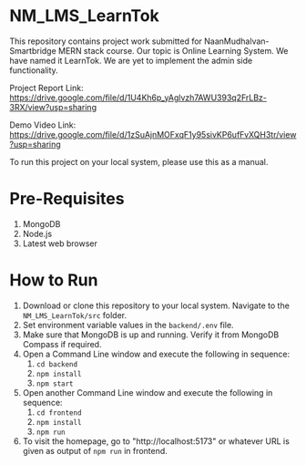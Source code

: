 # NM_LMS_LearnTok

This repository contains project work submitted for NaanMudhalvan-Smartbridge MERN stack course. Our topic is Online Learning System. We have named it LearnTok. We are yet to implement the admin side functionality. 

Project Report Link: https://drive.google.com/file/d/1U4Kh6p_yAglvzh7AWU393q2FrLBz-3RX/view?usp=sharing

Demo Video Link: https://drive.google.com/file/d/1zSuAjnMOFxqF1y95sivKP6ufFvXQH3tr/view?usp=sharing

To run this project on your local system, please use this as a manual.

# Pre-Requisites
1. MongoDB
2. Node.js
3. Latest web browser

# How to Run

1. Download or clone this repository to your local system. Navigate to the `NM_LMS_LearnTok/src` folder.
2. Set environment variable values in the `backend/.env` file.
3. Make sure that MongoDB is up and running. Verify it from MongoDB Compass if required.
4. Open a Command Line window and execute the following in sequence:
   1. `cd backend`
   2. `npm install`
   3. `npm start`
5. Open another Command Line window and execute the following in sequence:
   1. `cd frontend`
   2. `npm install`
   3. `npm run`
6. To visit the homepage, go to "http://localhost:5173" or whatever URL is given as output of `npm run` in frontend.
